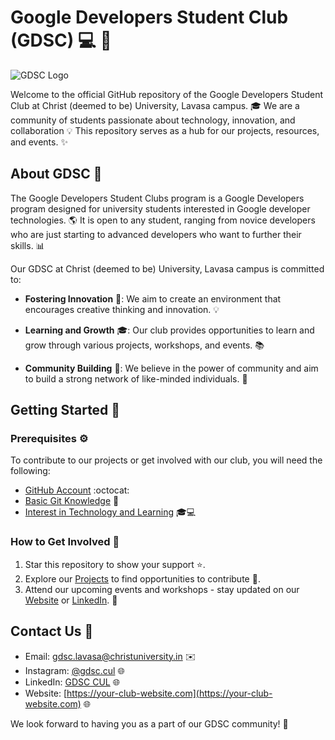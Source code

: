 # Google Developers Student Club (GDSC) :computer: :rocket:

![GDSC Logo](gdsc-logo.png)

Welcome to the official GitHub repository of the Google Developers Student Club at Christ (deemed to be) University, Lavasa campus. :mortar_board: We are a community of students passionate about technology, innovation, and collaboration :bulb: This repository serves as a hub for our projects, resources, and events. :sparkles:

## About GDSC :book:

The Google Developers Student Clubs program is a Google Developers program designed for university students interested in Google developer technologies. :earth_americas: It is open to any student, ranging from novice developers who are just starting to advanced developers who want to further their skills. :bar_chart:

Our GDSC at Christ (deemed to be) University, Lavasa campus is committed to:

- **Fostering Innovation** :rocket:: We aim to create an environment that encourages creative thinking and innovation. :bulb:

- **Learning and Growth** :mortar_board:: Our club provides opportunities to learn and grow through various projects, workshops, and events. :books:

- **Community Building** :handshake:: We believe in the power of community and aim to build a strong network of like-minded individuals. :raised_hands:

## Getting Started :rocket:

### Prerequisites :gear:

To contribute to our projects or get involved with our club, you will need the following:

- [GitHub Account](https://github.com) :octocat:
- [Basic Git Knowledge](https://try.github.io/) :floppy_disk:
- [Interest in Technology and Learning](https://developers.google.com/community/gdsc) :mortar_board::computer:

### How to Get Involved :raising_hand:

1. Star this repository to show your support :star:.
2. Explore our [Projects](https://github.com/YourUsername/GDSC/projects) to find opportunities to contribute :hammer:.
3. Attend our upcoming events and workshops - stay updated on our [Website](https://your-club-website.com) or [LinkedIn](https://www.linkedin.com/in/gdsc-christlavasa/?utm_source=share&utm_campaign=share_via&utm_content=profile&utm_medium=android_app). :calendar:

## Contact Us :email:

- Email: [gdsc.lavasa@christuniversity.in](mailto:gdsc.lavasa@christuniversity.in) :envelope:
- Instagram: [@gdsc.cul](https://instagram.com/gdsc.cul?igshid=MzRlODBiNWFlZA) :globe_with_meridians:
- LinkedIn: [GDSC CUL](https://www.linkedin.com/in/gdsc-christlavasa/?utm_source=share&utm_campaign=share_via&utm_content=profile&utm_medium=android_app) :globe_with_meridians:
- Website: [https://your-club-website.com](https://your-club-website.com) :globe_with_meridians:

We look forward to having you as a part of our GDSC community! :tada:
